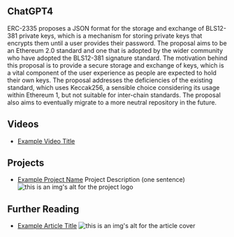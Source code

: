 ## ChatGPT4

ERC-2335 proposes a JSON format for the storage and exchange of BLS12-381 private keys, which is a mechanism for storing private keys that encrypts them until a user provides their password. The proposal aims to be an Ethereum 2.0 standard and one that is adopted by the wider community who have adopted the BLS12-381 signature standard. The motivation behind this proposal is to provide a secure storage and exchange of keys, which is a vital component of the user experience as people are expected to hold their own keys. The proposal addresses the deficiencies of the existing standard, which uses Keccak256, a sensible choice considering its usage within Ethereum 1, but not suitable for inter-chain standards. The proposal also aims to eventually migrate to a more neutral repository in the future.

## Videos

- [Example Video Title](https://www.youtube.com/watch?v=TDGq4aeevgY)

## Projects

- [Example Project Name](https://xxxx.xxx/xxxxx) Project Description (one sentence) ![this is an img's alt for the project logo](https://xxxx.xxx/project-logo.xxx)

## Further Reading

- [Example Article Title](https://xxxx.xxx/xxxxx) ![this is an img's alt for the article cover](https://xxxx.xxx/article-cover.xxx)
